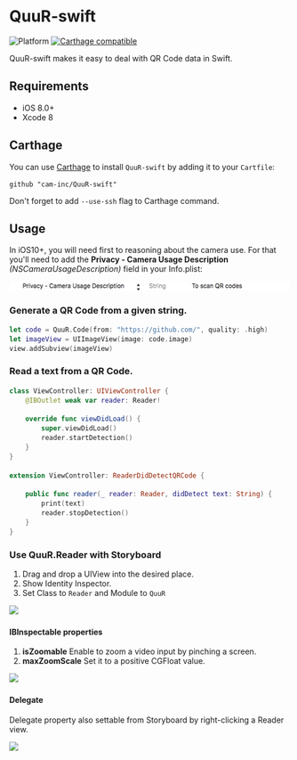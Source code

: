 # QuuR-swift

![Platform](https://img.shields.io/badge/platforms-iOS%208.0+-333333.svg) [![Carthage compatible](https://img.shields.io/badge/Carthage-compatible-4BC51D.svg?style=flat)](https://github.com/Carthage/Carthage)

QuuR-swift makes it easy to deal with QR Code data in Swift.

## Requirements

- iOS 8.0+
- Xcode 8

## Carthage

You can use [Carthage](https://github.com/Carthage/Carthage) to install `QuuR-swift` by adding it to your `Cartfile`:

```
github "cam-inc/QuuR-swift"
```

Don't forget to add `--use-ssh` flag to Carthage command.

## Usage

In iOS10+, you will need first to reasoning about the camera use. For that you'll need to add the **Privacy - Camera Usage Description** *(NSCameraUsageDescription)* field in your Info.plist:

![capture of Info.plist](./assets/camera-usage.png)
### Generate a QR Code from a given string.

```swift
let code = QuuR.Code(from: "https://github.com/", quality: .high)
let imageView = UIImageView(image: code.image)
view.addSubview(imageView)
```

### Read a text from a QR Code.

```swift
class ViewController: UIViewController {
    @IBOutlet weak var reader: Reader!

    override func viewDidLoad() {
        super.viewDidLoad()
        reader.startDetection()
    }
}

extension ViewController: ReaderDidDetectQRCode {

    public func reader(_ reader: Reader, didDetect text: String) {
        print(text)
        reader.stopDetection()
    }
}
```

### Use QuuR.Reader with Storyboard

1. Drag and drop a UIView into the desired place.
1. Show Identity Inspector.
1. Set Class to `Reader` and Module to `QuuR`

![](https://user-images.githubusercontent.com/2027132/28710960-e9721df0-73c0-11e7-9f26-7522f38e2a61.png)

#### IBInspectable properties

1. **isZoomable** Enable to zoom a video input by pinching a screen.
1. **maxZoomScale** Set it to a positive CGFloat value.

![](https://user-images.githubusercontent.com/2027132/28774239-ab21e3c8-7627-11e7-97c7-4e1d2255b141.png)

#### Delegate

Delegate property also settable from Storyboard by right-clicking a Reader view.

![](https://user-images.githubusercontent.com/2027132/28774494-a4b9fb00-7628-11e7-9687-4423d59dd7ec.png)
